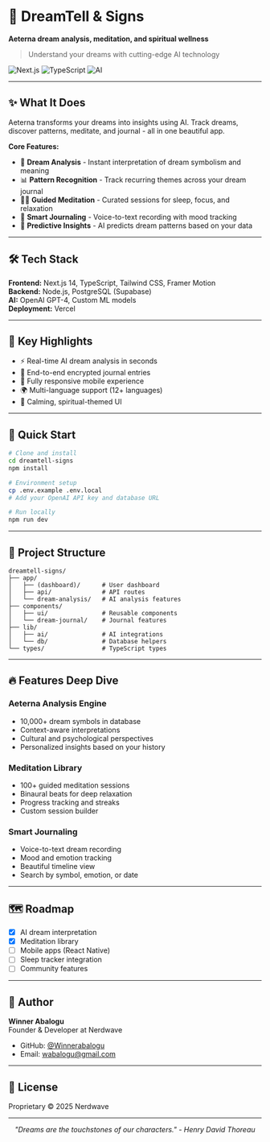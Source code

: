 # 🌙 DreamTell & Signs

**Aeterna dream analysis, meditation, and spiritual wellness**

> Understand your dreams with cutting-edge AI technology

![Next.js](https://img.shields.io/badge/Next.js-14-black?style=flat-square&logo=next.js)
![TypeScript](https://img.shields.io/badge/TypeScript-blue?style=flat-square)
![AI](https://img.shields.io/badge/AI-Powered-green?style=flat-square)

---

## ✨ What It Does

Aeterna transforms your dreams into insights using AI. Track dreams, discover patterns, meditate, and journal - all in one beautiful app.

**Core Features:**
- 🔮 **Dream Analysis** - Instant interpretation of dream symbolism and meaning
- 📊 **Pattern Recognition** - Track recurring themes across your dream journal
- 🧘‍♀️ **Guided Meditation** - Curated sessions for sleep, focus, and relaxation
- 📔 **Smart Journaling** - Voice-to-text recording with mood tracking
- 🎯 **Predictive Insights** - AI predicts dream patterns based on your data

---

## 🛠️ Tech Stack

**Frontend:** Next.js 14, TypeScript, Tailwind CSS, Framer Motion  
**Backend:** Node.js, PostgreSQL (Supabase)  
**AI:** OpenAI GPT-4, Custom ML models  
**Deployment:** Vercel

---

## 🎯 Key Highlights

- ⚡ Real-time AI dream analysis in seconds
- 🔐 End-to-end encrypted journal entries
- 📱 Fully responsive mobile experience
- 🌍 Multi-language support (12+ languages)
- 🎨 Calming, spiritual-themed UI

---

## 🚀 Quick Start

```bash
# Clone and install
cd dreamtell-signs
npm install

# Environment setup
cp .env.example .env.local
# Add your OpenAI API key and database URL

# Run locally
npm run dev
```

---

## 📂 Project Structure

```
dreamtell-signs/
├── app/
│   ├── (dashboard)/      # User dashboard
│   ├── api/              # API routes
│   └── dream-analysis/   # AI analysis features
├── components/
│   ├── ui/               # Reusable components
│   └── dream-journal/    # Journal features
├── lib/
│   ├── ai/               # AI integrations
│   └── db/               # Database helpers
└── types/                # TypeScript types
```

---

## 🔥 Features Deep Dive

### Aeterna Analysis Engine
- 10,000+ dream symbols in database
- Context-aware interpretations
- Cultural and psychological perspectives
- Personalized insights based on your history

### Meditation Library
- 100+ guided meditation sessions
- Binaural beats for deep relaxation
- Progress tracking and streaks
- Custom session builder

### Smart Journaling
- Voice-to-text dream recording
- Mood and emotion tracking
- Beautiful timeline view
- Search by symbol, emotion, or date

---

## 🗺️ Roadmap

- [x] AI dream interpretation
- [x] Meditation library
- [ ] Mobile apps (React Native)
- [ ] Sleep tracker integration
- [ ] Community features

---

## 👤 Author

**Winner Abalogu**  
Founder & Developer at Nerdwave

- GitHub: [@Winnerabalogu](https://github.com/Winnerabalogu)
- Email: wabalogu@gmail.com

---

## 📄 License

Proprietary © 2025 Nerdwave

---

<div align="center">

*"Dreams are the touchstones of our characters." - Henry David Thoreau*

</div>
